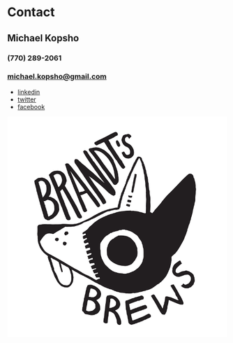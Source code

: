 <head>
  <link rel="icon" href="/BrandtsBrewVector2-1.png" type="image/x-icon">
</head>

# Contact
## Michael Kopsho
### (770) 289-2061
### michael.kopsho@gmail.com
* [linkedin](https://www.linkedin.com/in/michael-kopsho-b2b37a2a/)
* [twitter](https://twitter.com/Michael_Tsunam1)
* [facebook](https://www.facebook.com/Rembrandt89)

[![Brandt's Brews](/images/BrandtsBrewVector-1.png)](https://www.instagram.com/hikari_smoked_bacon/?hl=en)
